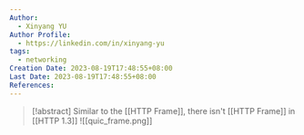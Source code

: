 ```yaml
---
Author:
  - Xinyang YU
Author Profile:
  - https://linkedin.com/in/xinyang-yu
tags:
  - networking
Creation Date: 2023-08-19T17:48:55+08:00
Last Date: 2023-08-19T17:48:55+08:00
References:
---
```

>[!abstract] Similar to the [[HTTP Frame]], there isn't [[HTTP Frame]] in [[HTTP 1.3]]
>![[quic_frame.png]]